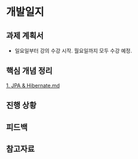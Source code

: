 # 개발일지

## 과제 계획서
- 일요일부터 강의 수강 시작. 월요일까지 모두 수강 예정.

## 핵심 개념 정리

[1. JPA & Hibernate.md](./resources/1.%20JPA%20&%20Hibernate.md)

## 진행 상황

## 피드백

## 참고자료
